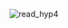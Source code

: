 ![read_hyp4](https://user-images.githubusercontent.com/59021489/106280598-6e1fbc00-623e-11eb-8184-da2830272a30.jpg)
